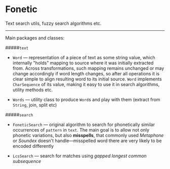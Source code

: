 # Fonetic

Text search utils, fuzzy search algorithms etc.

----------------------

Main packages and classes:

#####`text`

- `Word` — representation of a piece of text as some string 
value, which internally "holds" mapping to source where it was
initially extracted from. Across transformations, such mapping 
remains unchanged or may change accordingly if word length changes, 
so after all operations it is clear simple to align resulting 
word to its initial source. `Word` implements `CharSequence` 
of its value, making it easy to use it in search algorithms, 
utility methods etc.

- `Words` — utility class to produce `Word`s and play with them 
(extract from `String`, join, split etc)

#####`search`

- `FoneticSearch` — original algorithm to search
for phonetically similar occurrences of `pattern` in `text`. The
main goal is to allow not only phonetic variations, but also 
**misspells**, that commonly used *Metaphone* or *Soundex* 
doesn't handle—misspelled word there are very likely to be 
encoded differently

- `LcsSearch` — search for matches using *gapped longest common
subsequence*
